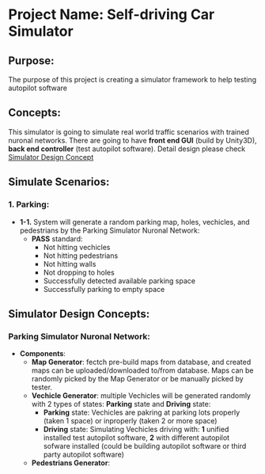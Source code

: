 # Project Name: Self-driving Car Simulator

## Purpose:
The purpose of this project is creating a simulator framework to help testing autopilot software

## Concepts:
This simulator is going to simulate real world traffic scenarios with trained nuronal networks. There are going to have **front end GUI** (build by Unity3D), **back end controller** (test autopilot software). Detail design please check [Simulator Design Concept](#Simulator-Design-Concept)

## Simulate Scenarios:
### 1. Parking:
* **1-1.** System will generate a random parking map, holes, vechicles, and pedestrians by the Parking Simulator Nuronal Network:
  * **PASS** standard:
    * Not hitting vechicles
    * Not hitting pedestrians
    * Not hitting walls
    * Not dropping to holes
    * Successfully detected available parking space
    * Successfully parking to empty space


## Simulator Design Concepts:
### Parking Simulator Nuronal Network:
* **Components**:
  * **Map Generator**: fectch pre-build maps from database, and created maps can be uploaded/downloaded to/from database. Maps can be randomly picked by the Map Generator or be manually picked by tester.
  * **Vechicle Generator**: multiple Vechicles will be generated randomly with 2 types of states: **Parking** state and **Driving** state:
    * **Parking** state: Vechicles are pakring at parking lots properly (taken 1 space) or inproperly (taken 2 or more space)
    * **Driving** state: Simulating Vechicles driving with: **1** unified installed test autopilot software, **2** with different autopilot sofware installed (could be building autopilot software or third party autopilot software)
  * **Pedestrians Generator**: 


